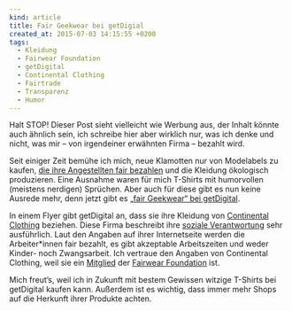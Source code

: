 ```yaml
---
kind: article
title: Fair Geekwear bei getDigial
created_at: 2015-07-03 14:15:55 +0200
tags:
  - Kleidung
  - Fairwear Foundation
  - getDigital
  - Continental Clothing
  - Fairtrade
  - Transparenz
  - Humor
---
```


Halt STOP! Dieser Post sieht vielleicht wie Werbung aus, der Inhalt könnte
auch ähnlich sein, ich schreibe hier aber wirklich nur, was ich denke und
nicht, was mir – von irgendeiner erwähnten Firma – bezahlt wird.

Seit einiger Zeit bemühe ich mich, neue Klamotten nur von Modelabels zu
kaufen, [die ihre Angestellten fair bezahlen][glimpse] und die Kleidung
ökologisch produzieren. Eine Ausnahme waren für mich T-Shirts mit humorvollen
(meistens nerdigen) Sprüchen. Aber auch für diese gibt es nun keine Ausrede
mehr, denn jetzt gibt es [„fair Geekwear“ bei getDigital][fair geekwear].

In einem Flyer gibt getDigital an, dass sie ihre Kleidung von [Continental
Clothing][] beziehen. Diese Firma beschreibt ihre [soziale Verantwortung][]
sehr ausführlich. Laut den Angaben auf ihrer Internetseite werden die
Arbeiter*innen fair bezahlt, es gibt akzeptable Arbeitszeiten und weder
Kinder- noch Zwangsarbeit. Ich vertraue den Angaben von Continental Clothing,
weil sie ein [Mitglied][] der [Fairwear Foundation][] ist.

Mich freut’s, weil ich in Zukunft mit bestem Gewissen witzige T-Shirts bei
getDigital kaufen kann. Außerdem ist es wichtig, dass immer mehr Shops auf die
Herkunft ihrer Produkte achten.


[glimpse]: /2014/saubere-kleidung/
  "„Saubere Kleidung“ gibt es auch von GLIMPSE Clothing."

[fair geekwear]: https://www.getdigital.de/infos/fairwear.html
  "Informationen zu „fair geekwear“ bei getDigital."

[Continental Clothing]: https://www.continentalclothing.de/
  "Homepage von Continental Clothing."

[soziale Verantwortung]: https://www.continentalclothing.de/info/soziale-verantwortung
  "Continental Clothing über ihre soziale Verantwortung."

[Mitglied]: http://www.fairwear.org/528/company/continental_clothing_company_ltd/?companyId=22
  "Continental Clothing in der Datenbank der Fairwear Foundation."

[fairwear foundation]: http://www.fairwear.org/
  "Homepage der Fairwear Foundation."
